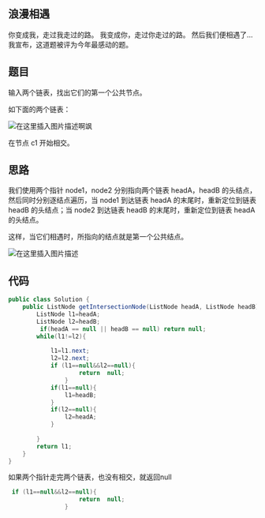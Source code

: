 ## 浪漫相遇
你变成我，走过我走过的路。
我变成你，走过你走过的路。
然后我们便相遇了...
我宣布，这道题被评为今年最感动的题。
## 题目
输入两个链表，找出它们的第一个公共节点。

如下面的两个链表：

![在这里插入图片描述](https://img-blog.csdnimg.cn/img_convert/7a9b33214d39a8d18c0735293570afa2.png)啊飒


在节点 c1 开始相交。

 

## 思路

我们使用两个指针 node1，node2 分别指向两个链表 headA，headB 的头结点，然后同时分别逐结点遍历，当 node1 到达链表 headA 的末尾时，重新定位到链表 headB 的头结点；当 node2 到达链表 headB 的末尾时，重新定位到链表 headA 的头结点。

这样，当它们相遇时，所指向的结点就是第一个公共结点。




![在这里插入图片描述](https://img-blog.csdnimg.cn/img_convert/20d59e16a1f912260a8786bd8e258ef7.png)

## 代码

```java
public class Solution {
    public ListNode getIntersectionNode(ListNode headA, ListNode headB) {
        ListNode l1=headA;
        ListNode l2=headB;
         if(headA == null || headB == null) return null;
        while(l1!=l2){
             
            l1=l1.next;
            l2=l2.next;
            if (l1==null&&l2==null){
                    return  null;
                }
            if(l1==null){
                l1=headB;
            }
            if(l2==null){
                l2=headA;
            }
            
        }
        return l1;
    }
}
```
如果两个指针走完两个链表，也没有相交，就返回null
```java
 if (l1==null&&l2==null){
                    return  null;
                }
```

